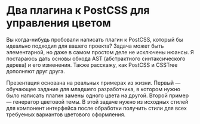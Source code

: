 # Два плагина к PostCSS для управления цветом

Вы когда-нибудь пробовали написать плагин к PostCSS, который бы идеально
подходил для вашего проекта? Задача может быть элементарной, но даже в самом
простом деле не исключены нюансы. Я постараюсь дать основы обхода AST
(абстрактного синтаксического дерева) и его изменения. Также расскажу,
как PostCSS и CSSTree дополняют друг друга.

Презентация основана на реальных примерах из жизни. Первый — обучающее задание
для младшего разработчика, в котором нужно было написать плагин замены
одного цвета на другой. Второй пример — генератор цветовой темы.
В этой задаче нужно из исходных стилей для компонент интерфейса после
обработки получить стили для всех требуемых вариантов цветового оформления.
